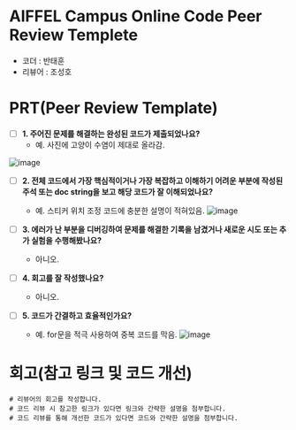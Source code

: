 # AIFFEL Campus Online Code Peer Review Templete
- 코더 : 반태훈
- 리뷰어 : 조성호


# PRT(Peer Review Template)
- [ ]  **1. 주어진 문제를 해결하는 완성된 코드가 제출되었나요?**
    - 예. 사진에 고양이 수염이 제대로 올라감.

![image](https://github.com/user-attachments/assets/4128291e-76bb-4501-b081-9b23eebd0209)

    
- [ ]  **2. 전체 코드에서 가장 핵심적이거나 가장 복잡하고 이해하기 어려운 부분에 작성된 
주석 또는 doc string을 보고 해당 코드가 잘 이해되었나요?**
    - 예. 스티커 위치 조정 코드에 충분한 설명이 적혀있음.
![image](https://github.com/user-attachments/assets/9206eb0a-2955-4eeb-9bf5-cdb451301aa6)

        
- [ ]  **3. 에러가 난 부분을 디버깅하여 문제를 해결한 기록을 남겼거나
새로운 시도 또는 추가 실험을 수행해봤나요?**
    - 아니오.
        
- [ ]  **4. 회고를 잘 작성했나요?**
    - 아니오.
        
- [ ]  **5. 코드가 간결하고 효율적인가요?**
    - 예. for문을 적극 사용하여 중복 코드를 막음.
![image](https://github.com/user-attachments/assets/8d6ed695-edba-49c5-a749-c22ae755e93c)


# 회고(참고 링크 및 코드 개선)
```
# 리뷰어의 회고를 작성합니다.
# 코드 리뷰 시 참고한 링크가 있다면 링크와 간략한 설명을 첨부합니다.
# 코드 리뷰를 통해 개선한 코드가 있다면 코드와 간략한 설명을 첨부합니다.
```
